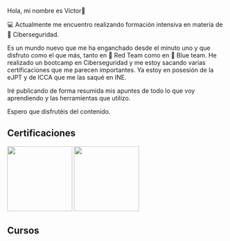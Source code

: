 Hola, mi nombre es Víctor👋

💻 Actualmente me encuentro realizando formación intensiva en materia de 🔐 Ciberseguridad.

Es un mundo nuevo que me ha enganchado desde el minuto uno y que disfruto como el que más, tanto en 🔴 Red Team como en 🔵 Blue team. He realizado un bootcamp en Ciberseguridad y me estoy sacando varias certificaciones que me parecen importantes. Ya estoy en posesión de la eJPT y de ICCA que me las saqué en INE.

Iré publicando de forma resumida mis apuntes de todo lo que voy aprendiendo y las herramientas que utilizo. 

Espero que disfrutéis del contenido.

## Certificaciones

<img src="https://certs.ine.com/c0c300a8-f50d-4e35-9f39-a148f600a7e8" width="150" height="150" >

<img src="[https://github.com/user-attachments/assets/6eb77a50-8c3e-4f48-9d42-739ef8c49993]" width="150" height="150" >



## Cursos





